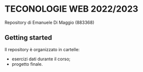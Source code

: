 # TECONOLOGIE WEB 2022/2023

Repository di Emanuele Di Maggio (883368)


## Getting started

Il repository è organizzato in cartelle:
- esercizi dati durante il corso;
- progetto finale.
